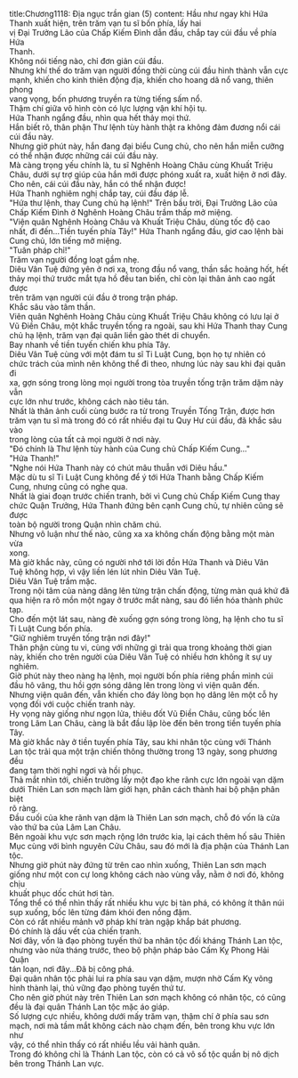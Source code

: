 title:Chương1118: Địa ngục trần gian (5)
content:
Hầu như ngay khi Hứa Thanh xuất hiện, trên trăm vạn tu sĩ bốn phía, lấy hai<br>vị Đại Trưởng Lão của Chấp Kiếm Đình dẫn đầu, chắp tay cúi đầu về phía Hứa<br>Thanh.<br>Không nói tiếng nào, chỉ đơn giản cúi đầu.<br>Nhưng khí thế do trăm vạn người đồng thời cùng cúi đầu hình thành vẫn cực<br>mạnh, khiến cho kinh thiên động địa, khiến cho hoang dã nổ vang, thiên phong<br>vang vọng, bốn phương truyền ra từng tiếng sấm nổ.<br>Thậm chí giữa vô hình còn có lực lượng vận khí hội tụ.<br>Hứa Thanh ngẩng đầu, nhìn qua hết thảy mọi thứ.<br>Hắn biết rõ, thân phận Thư lệnh tùy hành thật ra không đảm đương nổi cái<br>cúi đầu này.<br>Nhưng giờ phút này, hắn đang đại biểu Cung chủ, cho nên hắn miễn cưỡng<br>có thể nhận được những cái cúi đầu này.<br>Mà càng trọng yếu chính là, tu sĩ Nghênh Hoàng Châu cùng Khuất Triệu<br>Châu, dưới sự trợ giúp của hắn mới được phóng xuất ra, xuất hiện ở nơi đây.<br>Cho nên, cái cúi đầu này, hắn có thể nhận được!<br>Hứa Thanh nghiêm nghị chắp tay, cúi đầu đáp lễ.<br>"Hứa thư lệnh, thay Cung chủ hạ lệnh!" Trên bầu trời, Đại Trưởng Lão của<br>Chấp Kiếm Đình ở Nghênh Hoàng Châu trầm thấp mở miệng.<br>"Viện quân Nghênh Hoàng Châu và Khuất Triệu Châu, dùng tốc độ cao<br>nhất, đi đến…Tiền tuyến phía Tây!" Hứa Thanh ngẩng đầu, giơ cao lệnh bài<br>Cung chủ, lớn tiếng mở miệng.<br>"Tuân pháp chỉ!"<br>Trăm vạn người đồng loạt gầm nhẹ.<br>Diêu Vân Tuệ đứng yên ở nơi xa, trong đầu nổ vang, thần sắc hoảng hốt, hết<br>thảy mọi thứ trước mắt tựa hồ đều tan biến, chỉ còn lại thân ảnh cao ngất được<br>trên trăm vạn người cúi đầu ở trong trận pháp.<br>Khắc sâu vào tâm thần.<br>Viên quân Nghênh Hoàng Châu cùng Khuất Triệu Châu không có lưu lại ở<br>Vũ Điền Châu, một khắc truyền tống ra ngoài, sau khi Hứa Thanh thay Cung<br>chủ hạ lệnh, trăm vạn đại quân liền gào thét di chuyển.<br>Bay nhanh về tiền tuyến chiến khu phía Tây.<br>Diêu Vân Tuệ cùng với một đám tu sĩ Ti Luật Cung, bọn họ tự nhiên có<br>chức trách của mình nên không thể đi theo, nhưng lúc này sau khi đại quân đi<br>xa, gợn sóng trong lòng mọi người trong tòa truyền tống trận trăm dặm này vẫn<br>cực lớn như trước, không cách nào tiêu tán.<br>Nhất là thân ảnh cuối cùng bước ra từ trong Truyền Tống Trận, được hơn<br>trăm vạn tu sĩ mà trong đó có rất nhiều đại tu Quy Hư cúi đầu, đã khắc sâu vào<br>trong lòng của tất cả mọi người ở nơi này.<br>"Đó chính là Thư lệnh tùy hành của Cung chủ Chấp Kiếm Cung..."<br>"Hứa Thanh!"<br>"Nghe nói Hứa Thanh này có chút mâu thuẫn với Diêu hầu."<br>Mặc dù tu sĩ Ti Luật Cung không để ý tới Hứa Thanh bằng Chấp Kiếm<br>Cung, nhưng cũng có nghe qua.<br>Nhất là giai đoạn trước chiến tranh, bởi vì Cung chủ Chấp Kiếm Cung thay<br>chức Quận Trưởng, Hứa Thanh đứng bên cạnh Cung chủ, tự nhiên cũng sẽ được<br>toàn bộ người trong Quận nhìn chăm chú.<br>Nhưng vô luận như thế nào, cũng xa xa không chấn động bằng một màn vừa<br>xong.<br>Mà giờ khắc này, cũng có người nhớ tới lời đồn Hứa Thanh và Diêu Vân<br>Tuệ không hợp, vì vậy liền lén lút nhìn Diêu Vân Tuệ.<br>Diêu Vân Tuệ trầm mặc.<br>Trong nội tâm của nàng dâng lên từng trận chấn động, từng màn quá khứ đã<br>qua hiện ra rõ mồn một ngay ở trước mắt nàng, sau đó liền hóa thành phức tạp.<br>Cho đến một lát sau, nàng đè xuống gợn sóng trong lòng, hạ lệnh cho tu sĩ<br>Ti Luật Cung bốn phía.<br>"Giữ nghiêm truyền tống trận nơi đây!"<br>Thân phận cùng tu vi, cùng với những gì trải qua trong khoảng thời gian<br>này, khiến cho trên người của Diêu Vân Tuệ có nhiều hơn không ít sự uy<br>nghiêm.<br>Giờ phút này theo nàng hạ lệnh, mọi người bốn phía riêng phần mình cúi<br>đầu hô vâng, thu hồi gợn sóng dâng lên trong lòng vì viện quân đến.<br>Nhưng viện quân đến, vẫn khiến cho đáy lòng bọn họ dâng lên một cỗ hy<br>vọng đối với cuộc chiến tranh này.<br>Hy vọng này giống như ngọn lửa, thiêu đốt Vũ Điền Châu, cũng bốc lên<br>trong Lâm Lan Châu, càng là bắt đầu lập lòe đến bên trong tiền tuyến phía Tây.<br>Mà giờ khắc này ở tiền tuyến phía Tây, sau khi nhân tộc cùng với Thánh<br>Lan tộc trải qua một trận chiến thông thường trong 13 ngày, song phương đều<br>đang tạm thời nghỉ ngơi và hồi phục.<br>Thả mắt nhìn tới, chiến trường lấy một đạo khe rãnh cực lớn ngoài vạn dặm<br>dưới Thiên Lan sơn mạch làm giới hạn, phân cách thành hai bộ phận phân biệt<br>rõ ràng.<br>Đầu cuối của khe rãnh vạn dặm là Thiên Lan sơn mạch, chỗ đó vốn là cửa<br>vào thứ ba của Lâm Lan Châu.<br>Bên ngoài khu vực sơn mạch rộng lớn trước kia, lại cách thêm hố sâu Thiên<br>Mục cùng với bình nguyên Cửu Châu, sau đó mới là địa phận của Thánh Lan<br>tộc.<br>Nhưng giờ phút này đứng từ trên cao nhìn xuống, Thiên Lan sơn mạch<br>giống như một con cự long không cách nào vùng vẫy, nằm ở nơi đó, không chịu<br>khuất phục dốc chút hơi tàn.<br>Tổng thể có thể nhìn thấy rất nhiều khu vực bị tàn phá, có không ít thân núi<br>sụp xuống, bốc lên từng đám khói đen nồng đậm.<br>Còn có rất nhiều mảnh vỡ pháp khí tràn ngập khắp bát phương.<br>Đó chính là dấu vết của chiến tranh.<br>Nơi đây, vốn là đạo phòng tuyến thứ ba nhân tộc đối kháng Thánh Lan tộc,<br>nhưng vào nửa tháng trước, theo bộ phận pháp bảo Cấm Kỵ Phong Hải Quận<br>tán loạn, nơi đây...Đã bị công phá.<br>Đại quân nhân tộc phải lui ra phía sau vạn dặm, mượn nhờ Cấm Kỵ võng<br>hình thành lại, thủ vững đạo phòng tuyến thứ tư.<br>Cho nên giờ phút này trên Thiên Lan sơn mạch không có nhân tộc, có cũng<br>đều là đại quân Thánh Lan tộc mặc áo giáp.<br>Số lượng cực nhiều, không dưới mấy trăm vạn, thậm chí ở phía sau sơn<br>mạch, nơi mà tầm mắt không cách nào chạm đến, bên trong khu vực lớn như<br>vậy, có thể nhìn thấy có rất nhiều lều vải hành quân.<br>Trong đó không chỉ là Thánh Lan tộc, còn có cả vô số tộc quần bị nô dịch<br>bên trong Thánh Lan vực.